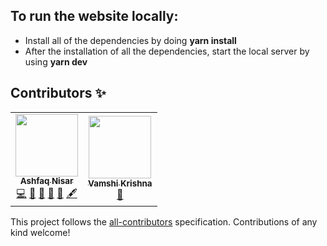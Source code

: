 
## To run the website locally:
- Install all of the dependencies by doing **yarn install**
- After the installation of all the dependencies, start the local server by using **yarn dev**


## Contributors ✨

<!-- ALL-CONTRIBUTORS-LIST:START - Do not remove or modify this section -->
<!-- prettier-ignore-start -->
<!-- markdownlint-disable -->
<table>
  <tr>
    <td align="center"><a href="https://sourcerer.io/ashfaqnisar"><img src="https://avatars0.githubusercontent.com/u/20638539?v=4" width="100px;" alt=""/><br /><sub><b>Ashfaq Nisar</b></sub></a><br /><a href="https://github.com/dscvjit/dscvjit-website/commits?author=ashfaqnisar" title="Code">💻</a> <a href="#design-ashfaqnisar" title="Design">🎨</a> <a href="#projectManagement-ashfaqnisar" title="Project Management">📆</a> <a href="#maintenance-ashfaqnisar" title="Maintenance">🚧</a> <a href="#ideas-ashfaqnisar" title="Ideas, Planning, & Feedback">🤔</a> <a href="#content-ashfaqnisar" title="Content">🖋</a></td>
    <td align="center"><a href="https://github.com/vamshikrishnaginna"><img src="https://avatars1.githubusercontent.com/u/35305744?v=4" width="100px;" alt=""/><br /><sub><b>Vamshi Krishna</b></sub></a><br /><a href="#design-vamshikrishnaginna" title="Design">🎨</a></td>
  </tr>
</table>

<!-- markdownlint-enable -->
<!-- prettier-ignore-end -->
<!-- ALL-CONTRIBUTORS-LIST:END -->

This project follows the [all-contributors](https://github.com/all-contributors/all-contributors) specification. Contributions of any kind welcome!
